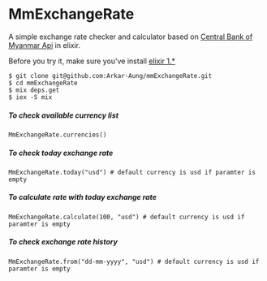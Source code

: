 # MmExchangeRate

A simple exchange rate checker and calculator based on [Central Bank of Myanmar Api](http://forex.cbm.gov.mm/index.php/api) in elixir.

Before you try it, make sure you've install [elixir 1.*](http://elixir-lang.org/install.html)

	$ git clone git@github.com:Arkar-Aung/mmExchangeRate.git
	$ cd mmExchangeRate
	$ mix deps.get
	$ iex -S mix


##### To check available currency list

	MmExchangeRate.currencies()

##### To check today exchange rate

	MmExchangeRate.today("usd") # default currency is usd if paramter is empty

##### To calculate rate with today exchange rate

	MmExchangeRate.calculate(100, "usd") # default currency is usd if paramter is empty

##### To check exchange rate history

	MmExchangeRate.from("dd-mm-yyyy", "usd") # default currency is usd if paramter is empty	

